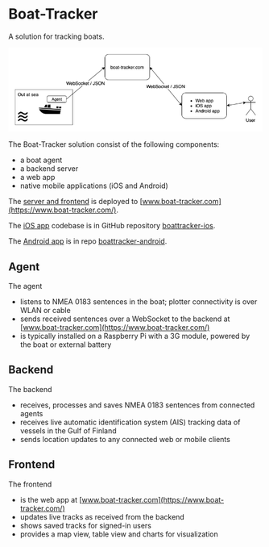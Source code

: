 # Boat-Tracker

A solution for tracking boats.

![Solution](images/boat.png)

The Boat-Tracker solution consist of the following components:

- a boat agent
- a backend server
- a web app
- native mobile applications (iOS and Android)

The [server and frontend](https://github.com/malliina/boat) is deployed to [www.boat-tracker.com](https://www.boat-tracker.com/).

The [iOS app](https://itunes.apple.com/us/app/boat-tracker/id1434203398?ls=1&mt=8) codebase is in GitHub repository 
[boattracker-ios](https://github.com/malliina/boattracker-ios).

The [Android app](https://play.google.com/store/apps/details?id=com.malliina.boattracker) is in repo [boattracker-android](https://github.com/malliina/boattracker-android).

## Agent

The agent 

- listens to NMEA 0183 sentences in the boat; plotter connectivity is over WLAN or cable
- sends received sentences over a WebSocket to the backend at [www.boat-tracker.com](https://www.boat-tracker.com/)
- is typically installed on a Raspberry Pi with a 3G module, powered by the boat or external battery

## Backend

The backend 

- receives, processes and saves NMEA 0183 sentences from connected agents
- receives live automatic identification system (AIS) tracking data of vessels in the Gulf of Finland
- sends location updates to any connected web or mobile clients

## Frontend

The frontend 

- is the web app at [www.boat-tracker.com](https://www.boat-tracker.com/)
- updates live tracks as received from the backend
- shows saved tracks for signed-in users
- provides a map view, table view and charts for visualization
